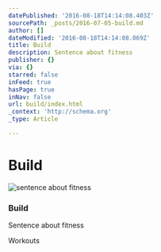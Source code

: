 ```yaml
---
datePublished: '2016-08-18T14:14:08.403Z'
sourcePath: _posts/2016-07-05-build.md
author: []
dateModified: '2016-08-18T14:14:08.069Z'
title: Build
description: Sentence about fitness
publisher: {}
via: {}
starred: false
inFeed: true
hasPage: true
inNav: false
url: build/index.html
_context: 'http://schema.org'
_type: Article

---
```

# Build
![sentence about fitness](https://s3-us-west-2.amazonaws.com/the-grid-img/p/c553567a146f2588fd35d24b2e2c6f2a8e3db81f.jpg)

### Build

Sentence about fitness

Workouts